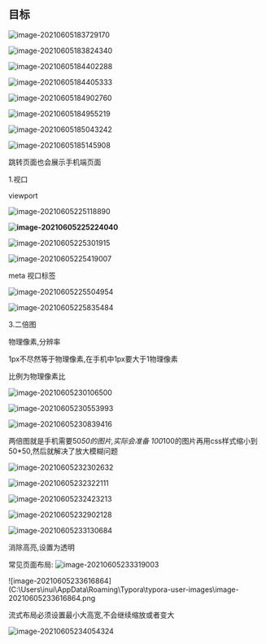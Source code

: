 ## 目标

![image-20210605183729170](C:\Users\inui\AppData\Roaming\Typora\typora-user-images\image-20210605183729170.png)

![image-20210605183824340](C:\Users\inui\AppData\Roaming\Typora\typora-user-images\image-20210605183824340.png)

![image-20210605184402288](C:\Users\inui\AppData\Roaming\Typora\typora-user-images\image-20210605184402288.png)

![image-20210605184405333](C:\Users\inui\AppData\Roaming\Typora\typora-user-images\image-20210605184405333.png)

![image-20210605184902760](C:\Users\inui\AppData\Roaming\Typora\typora-user-images\image-20210605184902760.png)

![image-20210605184955219](C:\Users\inui\AppData\Roaming\Typora\typora-user-images\image-20210605184955219.png)

![image-20210605185043242](C:\Users\inui\AppData\Roaming\Typora\typora-user-images\image-20210605185043242.png)

![image-20210605185145908](C:\Users\inui\AppData\Roaming\Typora\typora-user-images\image-20210605185145908.png)

跳转页面也会展示手机端页面





1.视口

viewport

![image-20210605225118890](C:\Users\inui\AppData\Roaming\Typora\typora-user-images\image-20210605225118890.png)

**![image-20210605225224040](C:\Users\inui\AppData\Roaming\Typora\typora-user-images\image-20210605225224040.png)**

![image-20210605225301915](C:\Users\inui\AppData\Roaming\Typora\typora-user-images\image-20210605225301915.png)

![image-20210605225419007](C:\Users\inui\AppData\Roaming\Typora\typora-user-images\image-20210605225419007.png)

meta 视口标签

![image-20210605225504954](C:\Users\inui\AppData\Roaming\Typora\typora-user-images\image-20210605225504954.png)

![image-20210605225835484](C:\Users\inui\AppData\Roaming\Typora\typora-user-images\image-20210605225835484.png)

3.二倍图

物理像素,分辨率

1px不尽然等于物理像素,在手机中1px要大于1物理像素

比例为物理像素比

![image-20210605230106500](C:\Users\inui\AppData\Roaming\Typora\typora-user-images\image-20210605230106500.png)

![image-20210605230553993](C:\Users\inui\AppData\Roaming\Typora\typora-user-images\image-20210605230553993.png)

![image-20210605230839416](C:\Users\inui\AppData\Roaming\Typora\typora-user-images\image-20210605230839416.png)

两倍图就是手机需要50*50的图片,实际会准备 100*100的图片再用css样式缩小到50*50,然后就解决了放大模糊问题

![image-20210605232302632](C:\Users\inui\AppData\Roaming\Typora\typora-user-images\image-20210605232302632.png)

![image-20210605232322111](C:\Users\inui\AppData\Roaming\Typora\typora-user-images\image-20210605232322111.png)

![image-20210605232423213](C:\Users\inui\AppData\Roaming\Typora\typora-user-images\image-20210605232423213.png)

![image-20210605232902128](C:\Users\inui\AppData\Roaming\Typora\typora-user-images\image-20210605232902128.png)

![image-20210605233130684](C:\Users\inui\AppData\Roaming\Typora\typora-user-images\image-20210605233130684.png)

消除高亮,设置为透明



常见页面布局:
![image-20210605233319003](C:\Users\inui\AppData\Roaming\Typora\typora-user-images\image-20210605233319003.png)

![image-20210605233616864](C:\Users\inui\AppData\Roaming\Typora\typora-user-images\image-20210605233616864.png

流式布局必须设置最小大高宽,不会继续缩放或者变大

![image-20210605234054324](C:\Users\inui\AppData\Roaming\Typora\typora-user-images\image-20210605234054324.png)